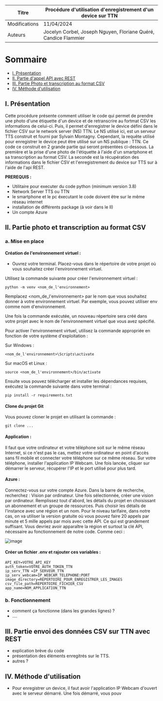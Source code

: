 | Titre           | Procédure d'utilisation d'enregistrement d'un device sur TTN    |
| ----------------|---------------------------------------------------------------- |
| Modifications   | 11/04/2024                                                      |
| Auteurs         | Jocelyn Corbel, Joseph Nguyen, Floriane Quéré, Candice Flammier |

# Sommaire

- [I. Présentation](#i-1)
- [II. Partie d'appel API avec REST](#ii-2)
- [III. Partie Photo et transcription au format CSV](#iii-3)
- [IV. Méthode d'utilisation](#iv-4)


## I. Présentation 

Cette procédure présente comment utiliser le code qui permet de prendre une photo d'une étiquette d'un device et de retranscrire au fortmat CSV les informations de celui-ci. Puis, il permet d'enregistrer le device défini dans le fichier CSV sur le network server (NS) TTN.
Le NS utilisé ici, est un serveur TTS construit et fourni par Sylvain Montagny. Cependant, la requête utilisé pour enregistrer le device peut être utilisé sur un NS publique : TTN. 
Ce code ce construit en 2 grande partie qui seront présentées ci-dessous. La première et la prise d'une photo de l'étiquette à l'aide d'un smartphone et sa transcription au format CSV. La seconde est la récupération des informations dans le fichier CSV et l'enregistrement du device sur TTS sur à l'aide de l'api REST.

**PREREQUIS :** 
- Utilitaire pour executer du code python (minimum version 3.8) 
- Network Server TTS ou TTN 
- le smartphone et le pc éxecutant le code doivent être sur le même réseau internet
- installation de différents package (à voir dans le II)
- Un compte Azure
  
## II. Partie photo et transcription au format CSV 

### a. Mise en place 
#### Création de l'environnement virtuel :
- Ouvrez votre terminal.
Placez-vous dans le répertoire de votre projet où vous souhaitez créer l'environnement virtuel.

Utilisez la commande suivante pour créer l'environnement virtuel :
```shell
python -m venv <nom_de_l'environnement>
```
Remplacez <nom_de_l'environnement> par le nom que vous souhaitez donner à votre environnement virtuel. Par exemple, vous pouvez utiliser env comme nom d'environnement.

Une fois la commande exécutée, un nouveau répertoire sera créé dans votre projet avec le nom de l'environnement virtuel que vous avez spécifié.

Pour activer l'environnement virtuel, utilisez la commande appropriée en fonction de votre système d'exploitation :

Sur Windows :
```shell
<nom_de_l'environnement>\Scripts\activate
```
Sur macOS et Linux :
```shell
source <nom_de_l'environnement>/bin/activate
```
Ensuite vous pouvez télécharger et installer les dépendances requises, exécutez la commande suivante dans votre terminal :

```shell
pip install -r requirements.txt
```
#### Clone du projet Git

Vous pouvez cloner le projet en utilisant la commande :

```shell
git clone ...
```

#### Application :
Il faut que votre ordinateur et votre téléphone soit sur le même réseau Internet, si ce n'est pas le cas, mettez votre ordinateur en point d'accès sans fil mobile et connecter votre téléphone sur ce même réseau.
Sur votre téléphone, installer l'application IP Webcam.
Une fois lancée, cliquer sur démarrer le serveur, récupérer l'IP et le port utilisé pour plus tard.

#### Azure : 

Connectez-vous sur votre compte Azure. Dans la barre de recherche, recherchez : Vision par ordinateur. Une fois sélectionnée, créer une vision par ordinateur. Remplissez tout d'abord, les détails du projet en choisissant un abonnement et un groupe de ressources. Puis choisir les détails de l'instance avec une région et un nom. Pour le niveau tarifaire, dans notre cas, on va utiliser la version gratuite où vous pouvez faire 20 appels par minute et 5 mille appels par mois avec cette API. Ce qui est grandement suffisant. 
Vous devriez avoir apparaître la région et surtout la clé API, nécessaire au fonctionnement de notre code. Comme ceci :

![image](https://github.com/Jocor1n/Projet-IOT/assets/75179590/183065f5-2254-4f83-8958-85cd0c1bc6a9)

#### Créer un fichier .env et rajouter ces variables :
```shell
API_KEY=VOTRE_API_KEY
auth_token=VOTRE_AUTH_TOKEN_TTN
ip_serv_TTN =IP_SERVEUR_TTN
ip_serv_webcam=IP_WEBCAM_TELEPHONE:PORT
image_directory=REPERTOIRE_POUR_ENREGISTRER_LES_IMAGES
csv_file_path=REPERTOIRE_FICHIER_CSV
app_name=NOM_APPLICATION_TTN
```

### b. Fonctionnement 
- comment ça fonctionne (dans les grandes lignes) ?
- ....

## III. Partie envoi des données CSV sur TTN avec REST 
- explication brève du code
- présentation des éléments enregitrés sur le TTS. 
- autres ? 

## IV. Méthode d'utilisation 

- Pour enregistrer un device, il faut avoir l'application IP Webcam d'ouvert avec le serveur démarré. Une fois démarré, vous pouv

